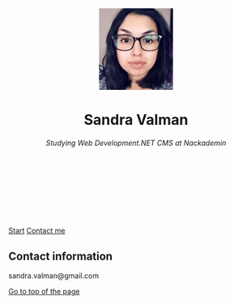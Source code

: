 <html>
  <head>
      <link href="css/style.css" rel="stylesheet" />
      <link href="https://fonts.googleapis.com/css?family=Montserrat|Raleway&display=swap" rel="stylesheet">
      <title>Sandra Valman</title>
    </head>

  <body>
    <header>
      <div class="content">
        <div class="self">
            <img class="img" src="images/profile.jpg" alt="Sandra Valman" />
              <br/>
                <h1>Sandra Valman</h1>
                  <h6>Studying Web Development.NET CMS at Nackademin</h6>
              <br/>
              <br/>
              <br/>
              <br/>
        </div>
      </div>
    </header>
      <nav>
        <div class="content nav">
          <a href="index.html" class="button clickLink">Start</a>
          <a href="contact.html"class="button clickLink">Contact me</a>
        </div>
      </nav>
      <div class="content">
        <div class="entry">
          <h2>Contact information</h2>
          <p>sandra.valman@gmail.com</p>
        </div>
        <div>
          <a href="#top" class="button clickLink top">Go to top of the page</a>
        </div>
      </div>
    </div>
  </body>
</html>
